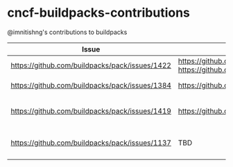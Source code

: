 # cncf-buildpacks-contributions
@imnitishng's contributions to buildpacks


| Issue | Pull Request(s) | Status |
| --- | --- | --- |
| https://github.com/buildpacks/pack/issues/1422 | https://github.com/buildpacks/imgutil/pull/141 <br /> https://github.com/buildpacks/pack/pull/1427 | Merged ✅ |
| https://github.com/buildpacks/pack/issues/1384 | https://github.com/buildpacks/pack/pull/1437 | In-review 👀 |
| https://github.com/buildpacks/pack/issues/1419 | https://github.com/buildpacks/pack/pull/1439 | In-progress ⏳ |
| https://github.com/buildpacks/pack/issues/1137 | TBD | In-progress ⏳ |
